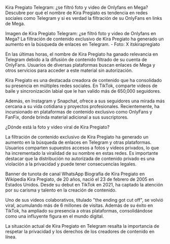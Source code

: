 Kira Pregiato Telegram: ¿se filtró foto y video de Onlyfans en Mega?
Descubre por qué el nombre de Kira Pregiato es tendencia en redes sociales como Telegram y si es verdad la filtración de su OnlyFans en links de Mega.


Imagen de Kira Pregiato Telegram: ¿se filtró foto y video de Onlyfans en Mega?
La filtración de contenido exclusivo de Kira Pregiato ha generado un aumento en la búsqueda de enlaces en Telegram. - Foto: X itskirapregiato

En las últimas horas, el nombre de Kira Pregiato ha ganado relevancia en Telegram debido a la difusión de contenido filtrado de su cuenta de OnlyFans. Usuarios de diversas plataformas buscan enlaces de Mega y otros servicios para acceder a este material sin autorización.​

Kira Pregiato es una destacada creadora de contenido que ha consolidado su presencia en múltiples redes sociales. En TikTok, comparte videos de baile y sincronización labial que le han valido más de 650,000 seguidores.

Además, en Instagram y Snapchat, ofrece a sus seguidores una mirada más cercana a su vida cotidiana y proyectos profesionales. Recientemente, ha incursionado en plataformas de contenido exclusivo como OnlyFans y FanFix, donde brinda material adicional a sus suscriptores. ​



¿Dónde está la foto y video viral de Kira Pregiato?

La filtración de contenido exclusivo de Kira Pregiato ha generado un aumento en la búsqueda de enlaces en Telegram y otras plataformas. Usuarios comparten supuestos accesos a fotos y videos privados, lo que ha incrementado la viralidad de su nombre en estas redes. Es importante destacar que la distribución no autorizada de contenido privado es una violación a la privacidad y puede tener consecuencias legales.​

Banner de tunota de canal WhatsApp
Biografía de Kira Pregiato en Wikipedia
Kira Pregiato, de 20 años, nació el 23 de febrero de 2005 en Estados Unidos. Desde su debut en TikTok en 2021, ha captado la atención por su carisma y talento en la creación de contenido.

Uno de sus videos colaborativos, titulado "the ending got cut off", se volvió viral, acumulando más de 6 millones de visitas. Además de su éxito en TikTok, ha ampliado su presencia a otras plataformas, consolidándose como una influyente figura en el mundo digital. ​


La situación actual de Kira Pregiato en Telegram resalta la importancia de respetar la privacidad y los derechos de los creadores de contenido en línea.​
